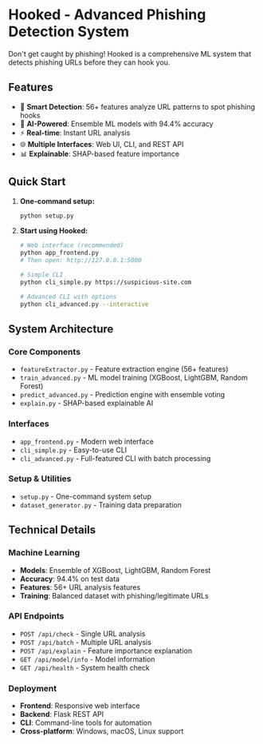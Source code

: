 # Hooked - Advanced Phishing Detection System

Don't get caught by phishing! Hooked is a comprehensive ML system that detects phishing URLs before they can hook you.

## Features
- 🎣 **Smart Detection**: 56+ features analyze URL patterns to spot phishing hooks
- 🧠 **AI-Powered**: Ensemble ML models with 94.4% accuracy
- ⚡ **Real-time**: Instant URL analysis
- 🌐 **Multiple Interfaces**: Web UI, CLI, and REST API
- 📊 **Explainable**: SHAP-based feature importance

## Quick Start

1. **One-command setup:**
   ```bash
   python setup.py
   ```

2. **Start using Hooked:**
   ```bash
   # Web interface (recommended)
   python app_frontend.py
   # Then open: http://127.0.0.1:5000
   
   # Simple CLI
   python cli_simple.py https://suspicious-site.com
   
   # Advanced CLI with options
   python cli_advanced.py --interactive
   ```

## System Architecture

### Core Components
- `featureExtractor.py` - Feature extraction engine (56+ features)
- `train_advanced.py` - ML model training (XGBoost, LightGBM, Random Forest)
- `predict_advanced.py` - Prediction engine with ensemble voting
- `explain.py` - SHAP-based explainable AI

### Interfaces
- `app_frontend.py` - Modern web interface
- `cli_simple.py` - Easy-to-use CLI
- `cli_advanced.py` - Full-featured CLI with batch processing

### Setup & Utilities
- `setup.py` - One-command system setup
- `dataset_generator.py` - Training data preparation

## Technical Details

### Machine Learning
- **Models**: Ensemble of XGBoost, LightGBM, Random Forest
- **Accuracy**: 94.4% on test data
- **Features**: 56+ URL analysis features
- **Training**: Balanced dataset with phishing/legitimate URLs

### API Endpoints
- `POST /api/check` - Single URL analysis
- `POST /api/batch` - Multiple URL analysis
- `POST /api/explain` - Feature importance explanation
- `GET /api/model/info` - Model information
- `GET /api/health` - System health check

### Deployment
- **Frontend**: Responsive web interface
- **Backend**: Flask REST API
- **CLI**: Command-line tools for automation
- **Cross-platform**: Windows, macOS, Linux support